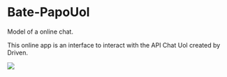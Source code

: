 # Bate-PapoUol
Model of a online chat.

This online app is an interface to interact with the API Chat Uol created by Driven.

![](BatepapoUOL.gif)

